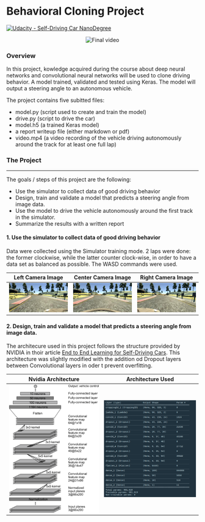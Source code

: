 # Behavioral Cloning Project

[![Udacity - Self-Driving Car NanoDegree](https://s3.amazonaws.com/udacity-sdc/github/shield-carnd.svg)](http://www.udacity.com/drive)

[//]: # (Image References)

[image0]: ./write_up_images/center.png "Center Camera Image"
[image1]: ./write_up_images/left.png "Left Camera Image"
[image2]: ./write_up_images/right.png "Right Camera Image"
[image3]: ./write_up_images/nvidia.png "Nvidia Architecture"
[image4]: ./write_up_images/architecture.png "Architecture Used"
[image5]: ./write_up_images/training_workspace1.png "Training 1"
[image6]: ./write_up_images/training_workspace2.png "Training"
[video0]: ./write_up_images/video.gif "Final video"

<p align="center">
	<img src="/write_up_images/video.gif" alt="Final video"
	title="Final video"  />
</p>

### Overview

In this project, kowledge acquired during the course about deep neural networks and convolutional neural networks will be used to clone driving behavior. A model  trained, validated and tested using Keras. The model will output a steering angle to an autonomous vehicle.


The project contains five subitted files: 
* model.py (script used to create and train the model)
* drive.py (script to drive the car)
* model.h5 (a trained Keras model)
* a report writeup file (either markdown or pdf)
* video.mp4 (a video recording of the vehicle driving autonomously around the track for at least one full lap)


### The Project
---
The goals / steps of this project are the following:
* Use the simulator to collect data of good driving behavior 
* Design, train and validate a model that predicts a steering angle from image data.
* Use the model to drive the vehicle autonomously around the first track in the simulator.
* Summarize the results with a written report

#### 1. Use the simulator to collect data of good driving behavior 

Data were collected using the Simulator training mode. 2 laps were done: the former clockwise, while the latter counter clock-wise, in order to have a data set as balanced as possible.
The WASD commands were used.

Left Camera Image           | Center Camera Image             | Right Camera Image
:-------------------------:|:-------------------------:|:-------------------------:
![alt text][image1] |       ![alt text][image0] |      ![alt text][image2] 

#### 2. Design, train and validate a model that predicts a steering angle from image data.

The architecure used in this project follows the structure provided by NVIDIA in thoir article [End to End Learning for Self-Driving Cars](https://arxiv.org/pdf/1604.07316v1.pdf). 
This architecture was slightly modified with the addition od Dropout layers between Convolutional layers in oder t prevent overfitting.

Nvidia Architecture         | Architecture Used          
:-------------------------:|:-------------------------:|
![alt text][image3] |       ![alt text][image4] 

